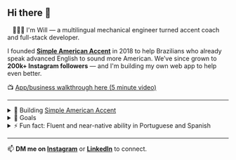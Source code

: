 ## Hi there 👋

&nbsp;&nbsp;&nbsp;👨🏻‍💻 I'm Will — a multilingual mechanical engineer turned accent coach and full-stack developer.

I founded **[Simple American Accent](https://www.instagram.com/SimpleAmericanAccent)** in 2018 to help Brazilians who already speak advanced English to sound more American.
We’ve since grown to **200k+ Instagram followers** — and I'm building my own web app to help even better.

📺 [App/business walkthrough here (5 minute video)](https://youtu.be/ne7TSr-LaXk)

---

<details>
  <summary>🔭 Building <a href="https://github.com/SimpleAmericanAccent">Simple American Accent</a></summary>
  <ul>
    <li>Helping Brazilians master an American accent (advanced English level required).</li>
    <li>Shifting from pure service to tech-enabled service.</li>
    <li>Built and actively improving a custom full-stack web app for my clients.
    </li>
  </ul>
</details>

<details>
  <summary>🔮 Goals</summary>
  <blockquote>  
    <details>
      <summary>Business</summary>
        <ul>
          <li><strong>Client results:</strong>
            <ul>
              <li>Help 10 Brazilian clients reach a convincingly American accent (rigorous definition pending).</li>
              <li>Develop reliable, rigorous accent measurement - and show significant improvements in clients' accents.</li>
              <li>Improve delivery metrics (accent results, testimonials, referrals, renewals, TTV, CHS, NPS, CRR, etc.).</li>
            </ul>
          </li>
        </ul>
    </details>
    <details>
      <summary>Software</summary>
        <ul>
          <li>Near term: Become awesome at web app development.</li>
          <li>Later: Explore AI/ML, data science, statistics — and use them in accent coaching.</li>
        </ul>
    </details>
    <details>
      <summary>Life</summary>  
      <ul>
        <li>Longer term: Broaden from accent coaching to deeper work in speech, communication, or even consciousness. (First, solve a narrow problem well!)</li>
        <li>Run a marathon under 4 hours — first one took ~7.5 hours 😅</li>
      </ul>
    </details>
  </blockquote>
</details>

<details>
  <summary>⚡ Fun fact: Fluent and near-native ability in Portuguese and Spanish</summary>
  <ul>
    <li>About 20 years deep into obsessing about sounding like a native (or as close as I can get) in both languages.</li>
    <li>Born and raised in the U.S. — native speaker of American English (General American).</li>
    <li>I teach what I live — not just theory.</li>
  </ul>
</details>
</details>

---

📫 **DM me on [Instagram](https://www.instagram.com/SimpleAmericanAccent)** or **[LinkedIn](https://www.linkedin.com/in/wrosenberg/)** to connect.
